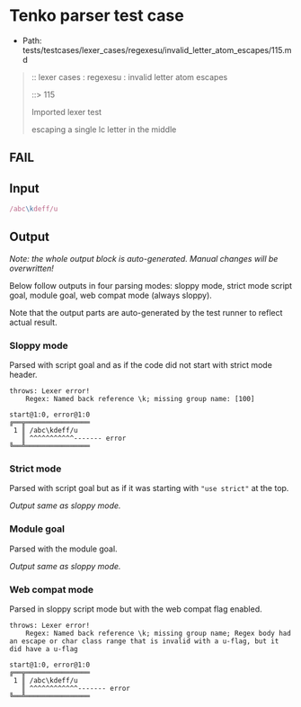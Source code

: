 # Tenko parser test case

- Path: tests/testcases/lexer_cases/regexesu/invalid_letter_atom_escapes/115.md

> :: lexer cases : regexesu : invalid letter atom escapes
>
> ::> 115
>
> Imported lexer test
>
> escaping a single lc letter in the middle

## FAIL

## Input

`````js
/abc\kdeff/u
`````

## Output

_Note: the whole output block is auto-generated. Manual changes will be overwritten!_

Below follow outputs in four parsing modes: sloppy mode, strict mode script goal, module goal, web compat mode (always sloppy).

Note that the output parts are auto-generated by the test runner to reflect actual result.

### Sloppy mode

Parsed with script goal and as if the code did not start with strict mode header.

`````
throws: Lexer error!
    Regex: Named back reference \k; missing group name: [100]

start@1:0, error@1:0
╔══╦════════════════
 1 ║ /abc\kdeff/u
   ║ ^^^^^^^^^^^------- error
╚══╩════════════════

`````

### Strict mode

Parsed with script goal but as if it was starting with `"use strict"` at the top.

_Output same as sloppy mode._

### Module goal

Parsed with the module goal.

_Output same as sloppy mode._

### Web compat mode

Parsed in sloppy script mode but with the web compat flag enabled.

`````
throws: Lexer error!
    Regex: Named back reference \k; missing group name; Regex body had an escape or char class range that is invalid with a u-flag, but it did have a u-flag

start@1:0, error@1:0
╔══╦════════════════
 1 ║ /abc\kdeff/u
   ║ ^^^^^^^^^^^^------- error
╚══╩════════════════

`````

